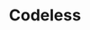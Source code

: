 ---
blog: https://codeless.co/blog
codehost: https://github.com/https://github.com/codelessteam
facebook: https://facebook.com/Codeless-Solutions-590477977725566
instagram: https://instagram.com/codeless.co
logohandle: codelessco
sort: codeless
title: Codeless
twitter: https://x.com/codelessthemes
website: https://codeless.co/
youtube: https://youtube.com/c/CodelessThemes
---